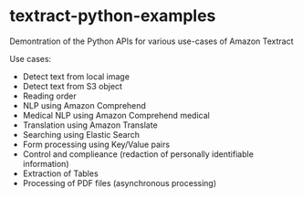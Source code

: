 # textract-python-examples
Demontration of the Python APIs for various use-cases of Amazon Textract

Use cases:
- Detect text from local image
- Detect text from S3 object
- Reading order
- NLP using Amazon Comprehend
- Medical NLP using Amazon Comprehend medical
- Translation using Amazon Translate
- Searching using Elastic Search
- Form processing using Key/Value pairs
- Control and complieance (redaction of personally identifiable information)
- Extraction of Tables
- Processing of PDF files (asynchronous processing)

